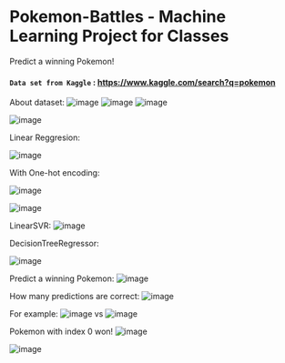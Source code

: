 # Pokemon-Battles - Machine Learning Project for Classes

Predict a winning Pokemon!

#### `Data set from Kaggle` : https://www.kaggle.com/search?q=pokemon

About dataset:
![image](https://user-images.githubusercontent.com/50525581/163991328-49f9f1a3-6b2f-4516-947e-f42adac6c354.png)
![image](https://user-images.githubusercontent.com/50525581/163991294-60375ecc-ac85-40e7-931f-0293fbd270a1.png)
![image](https://user-images.githubusercontent.com/50525581/163991345-31208c97-2dc2-45ef-bea6-5cf0a5be3e74.png)

![image](https://user-images.githubusercontent.com/50525581/163991181-fd97e3e6-c478-4e07-9a52-81d73e056e12.png)


Linear Reggresion:

![image](https://user-images.githubusercontent.com/50525581/163991048-a752c870-50c6-442f-bfb4-5789f380b1c6.png)


 
With One-hot encoding:


![image](https://user-images.githubusercontent.com/50525581/163991085-4722e273-de0a-46c7-a884-ce6d6c8db61c.png)


![image](https://user-images.githubusercontent.com/50525581/163988802-b8dfdfb4-e396-43c5-92be-0ea7d46f4bad.png)

LinearSVR:
![image](https://user-images.githubusercontent.com/50525581/163989423-df51d475-61e0-4923-9ee2-fc633069d490.png)

DecisionTreeRegressor:

![image](https://user-images.githubusercontent.com/50525581/163989450-4e5fafc4-5397-4ed7-93db-c17bc6210d6a.png)


Predict a winning Pokemon:
![image](https://user-images.githubusercontent.com/50525581/163989572-f5745ac4-c2d8-4423-ba24-93bc458ca271.png)

How many predictions are correct:
![image](https://user-images.githubusercontent.com/50525581/163989551-9738a15c-5e16-4dcb-b244-876285d5e9ce.png)

For example:
![image](https://user-images.githubusercontent.com/50525581/163989688-b42e9da5-cc74-4018-ba7d-fa78bbd791e0.png)
vs
![image](https://user-images.githubusercontent.com/50525581/163989708-eadd128c-19a5-4b2f-b41f-c308a13cd5e3.png)

Pokemon with index 0 won!
![image](https://user-images.githubusercontent.com/50525581/163989736-9f5bb058-7f16-4491-b0e9-19028dfcb404.png)


![image](https://user-images.githubusercontent.com/50525581/163991398-959b4f40-d84b-4dff-b944-fd938e19a7dd.png)

